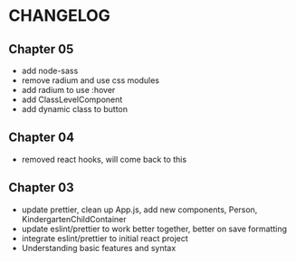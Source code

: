 # CHANGELOG

## Chapter 05
- add node-sass
- remove radium and use css modules
- add radium to use :hover
- add ClassLevelComponent
- add dynamic class to button

## Chapter 04
- removed react hooks, will come back to this

## Chapter 03
- update prettier, clean up App.js, add new components, Person, KindergartenChildContainer
- update eslint/prettier to work better together, better on save formatting
- integrate eslint/prettier to initial react project
- Understanding basic features and syntax

